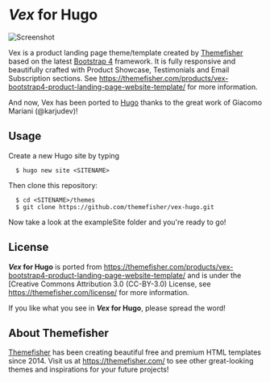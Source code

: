 # *Vex* for Hugo

![Screenshot](https://github.com/themefisher/vex-hugo/raw/master/images/screenshot.png)

Vex is a product landing page theme/template created by [Themefisher] based on the latest [Bootstrap 4](https://getbootstrap.com/) framework.
It is fully responsive and beautifully crafted with Product Showcase, Testimonials and Email Subscription sections.
See https://themefisher.com/products/vex-bootstrap4-product-landing-page-website-template/ for more information.

And now, Vex has been ported to [Hugo] thanks to the great work of Giacomo Mariani (@karjudev)!

## Usage
Create a new Hugo site by typing

```
  $ hugo new site <SITENAME>
```

Then clone this repository:

```
  $ cd <SITENAME>/themes
  $ git clone https://github.com/themefisher/vex-hugo.git
```

Now take a look at the exampleSite folder and you're ready to go!

## License

**_Vex_ for Hugo** is ported from https://themefisher.com/products/vex-bootstrap4-product-landing-page-website-template/ and is under the [Creative Commons Attribution 3.0 (CC-BY-3.0) License, see https://themefisher.com/license/ for more information.

If you like what you see in **_Vex_ for Hugo**, please spread the word!

## About Themefisher

[Themefisher] has been creating beautiful free and premium HTML templates since 2014.
Visit us at https://themefisher.com/ to see other great-looking themes and inspirations for your future projects!

[Hugo]: https://gohugo.io/
[Themefisher]: https://themefisher.com/
